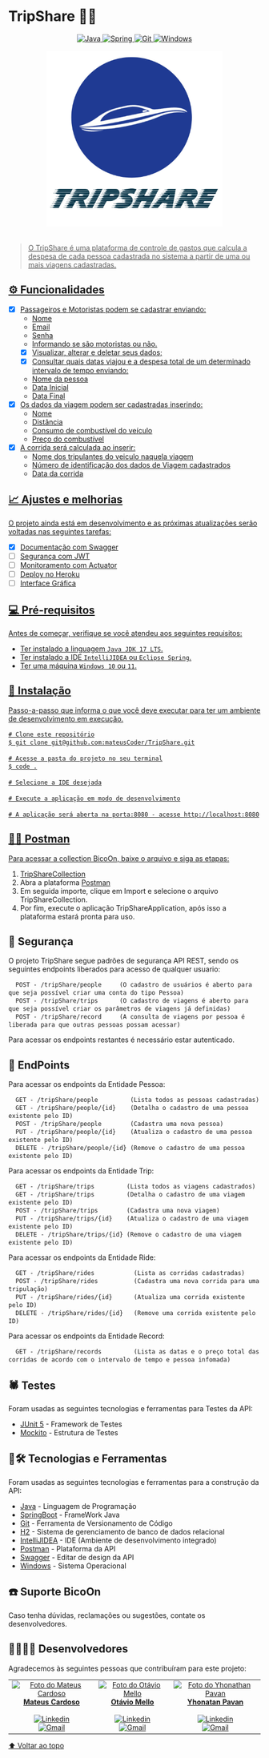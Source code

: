 # TripShare 🚙🌅

<div align="center">
  <a href="https://www.java.com/pt-BR/" target="_blank" rel="noreferrer" rel="noopener">
    <img src="https://img.shields.io/badge/Java-ED8B00?style=for-the-badge&logo=java&logoColor=white" alt="Java"/>
  </a>
  <a href="https://spring.io/" target="_blank" rel="noreferrer" rel="noopener">
    <img src="https://img.shields.io/badge/Spring-6DB33F?style=for-the-badge&logo=spring&logoColor=white" alt="Spring"/>
  </a>
  <a href="https://git-scm.com/" target="_blank" rel="noreferrer" rel="noopener">
    <img src="https://img.shields.io/badge/Git-E34F26?style=for-the-badge&logo=git&logoColor=white" alt="Git"/>
  </a>
  <a href="https://www.microsoft.com/pt-br/windows/?r=1" target="_blank" rel="noreferrer" rel="noopener">
  <img src="https://img.shields.io/badge/Windows-017AD7?style=for-the-badge&logo=windows&logoColor=white" alt="Windows"/>
</div></br>

<div align="center">
  <img src="TripShareLogo.jpg" alt="TripShare" height="350px">
</div></br>

> O TripShare é uma plataforma de controle de gastos que calcula a despesa de cada pessoa cadastrada no sistema a partir de uma ou mais viagens cadastradas.

## ⚙️ Funcionalidades

- [x] Passageiros e Motoristas podem se cadastrar enviando:
  - Nome
  - Email
  - Senha
  - Informando se são motoristas ou não. 
  - [x] Visualizar, alterar e deletar seus dados;
  - [x] Consultar quais datas viajou e a despesa total de um determinado intervalo de tempo enviando:
  - Nome da pessoa 
  - Data Inicial
  - Data Final
- [x] Os dados da viagem podem ser cadastradas inserindo:
  - Nome
  - Distância
  - Consumo de combustível do veículo 
  - Preço do combustível
- [x] A corrida será calculada ao inserir:
  - Nome dos tripulantes do veiculo naquela viagem
  - Número de identificação dos dados de Viagem cadastrados
  - Data da corrida
  

## 📈 Ajustes e melhorias

O projeto ainda está em desenvolvimento e as próximas atualizações serão voltadas nas seguintes tarefas:

- [x] Documentação com Swagger
- [ ] Segurança com JWT
- [ ] Monitoramento com Actuator
- [ ] Deploy no Heroku
- [ ] Interface Gráfica

## 💻 Pré-requisitos

Antes de começar, verifique se você atendeu aos seguintes requisitos:

* Ter instalado a  linguagem `Java JDK 17 LTS`.
* Ter instalado a IDE `IntelliJIDEA` ou `Eclipse Spring`. 
* Ter uma máquina `Windows 10` ou `11`.

## 🚀 Instalação

Passo-a-passo que informa o que você deve executar para ter um ambiente de desenvolvimento em execução.

```
# Clone este repositório
$ git clone git@github.com:mateusCoder/TripShare.git

# Acesse a pasta do projeto no seu terminal
$ code .

# Selecione a IDE desejada

# Execute a aplicação em modo de desenvolvimento

# A aplicação será aberta na porta:8080 - acesse http://localhost:8080
```

## 🧑‍🚀 Postman

Para acessar a collection BicoOn, baixe o arquivo e siga as etapas:
1. [TripShareCollection](https://github.com/mateusCoder/TripShare/tripShareCollection.json)
2. Abra a plataforma [Postman](https://www.postman.com/product/what-is-postman/)
3. Em seguida importe, clique em Import e selecione o arquivo TripShareCollection.
4. Por fim, execute o aplicação TripShareApplication, após isso a plataforma estará pronta para uso. 

## 🔐 Segurança
O projeto TripShare segue padrões de segurança API REST, sendo os seguintes endpoints liberados para acesso de qualquer usuario:
```
  POST - /tripShare/people     (O cadastro de usuários é aberto para que seja possível criar uma conta do tipo Pessoa) 
  POST - /tripShare/trips      (O cadastro de viagens é aberto para que seja possível criar os parâmetros de viagens já definidas) 
  POST - /tripShare/record     (A consulta de viagens por pessoa é liberada para que outras pessoas possam acessar)
```
Para acessar os endpoints restantes é necessário estar autenticado. 

## 📌 EndPoints
Para acessar os endpoints da Entidade Pessoa:
```
  GET - /tripShare/people         (Lista todos as pessoas cadastradas) 
  GET - /tripShare/people/{id}    (Detalha o cadastro de uma pessoa existente pelo ID)
  POST - /tripShare/people        (Cadastra uma nova pessoa) 
  PUT - /tripShare/people/{id}    (Atualiza o cadastro de uma pessoa existente pelo ID) 
  DELETE - /tripShare/people/{id} (Remove o cadastro de uma pessoa existente pelo ID) 
```
Para acessar os endpoints da Entidade Trip:
```
  GET - /tripShare/trips         (Lista todos as viagens cadastrados) 
  GET - /tripShare/trips         (Detalha o cadastro de uma viagem existente pelo ID)
  POST - /tripShare/trips        (Cadastra uma nova viagem) 
  PUT - /tripShare/trips/{id}    (Atualiza o cadastro de uma viagem existente pelo ID) 
  DELETE - /tripShare/trips/{id} (Remove o cadastro de uma viagem existente pelo ID) 
```
Para acessar os endpoints da Entidade Ride:
```
  GET - /tripShare/rides           (Lista as corridas cadastradas) 
  POST - /tripShare/rides          (Cadastra uma nova corrida para uma tripulação) 
  PUT - /tripShare/rides/{id}      (Atualiza uma corrida existente pelo ID) 
  DELETE - /tripShare/rides/{id}   (Remove uma corrida existente pelo ID) 
```
Para acessar os endpoints da Entidade Record:
```
  GET - /tripShare/records         (Lista as datas e o preço total das corridas de acordo com o intervalo de tempo e pessoa infomada) 
```

## 🕷️ Testes
Foram usadas as seguintes tecnologias e ferramentas para Testes da API: 
* [JUnit 5](https://junit.org/junit5/docs/current/user-guide/) - Framework de Testes
* [Mockito](https://site.mockito.org/) - Estrutura de Testes

## 🚧🛠️ Tecnologias e Ferramentas
  
Foram usadas as seguintes tecnologias e ferramentas para a construção da API: 
* [Java](https://www.java.com/pt-BR/) - Linguagem de Programação
* [SpringBoot](https://spring.io/) - FrameWork Java
* [Git](https://git-scm.com/) - Ferramenta de Versionamento de Código
* [H2](https://www.h2database.com/html/main.html) - Sistema de gerenciamento de banco de dados relacional
* [IntelliJIDEA](https://www.jetbrains.com/pt-br/idea/) - IDE (Ambiente de desenvolvimento integrado)
* [Postman](https://www.postman.com/) - Plataforma da API
* [Swagger](https://swagger.io/tools/swagger-editor/) - Editar de design da API
* [Windows](https://www.microsoft.com/pt-br/windows/?r=1) - Sistema Operacional

## ☎️ Suporte BicoOn
  
Caso tenha dúvidas, reclamações ou sugestões, contate os desenvolvedores. 

## 👩‍💻👨‍💻 Desenvolvedores

Agradecemos às seguintes pessoas que contribuíram para este projeto:

<table>
  <tr>
    <td align="center">
      <a href="#">
        <img src="https://avatars.githubusercontent.com/u/76978080?v=4" width="100px;" alt="Foto do Mateus Cardoso"/><br>
        <sub>
          <div align="center">
            <b>Mateus Cardoso</b></br></br>
            <a href="https://www.linkedin.com/in/mateus-cardoso-de-moraes/" target="_blank" rel="noreferrer" rel="noopener">
              <img src="https://img.shields.io/badge/LinkedIn-0077B5?style=for-the-badge&logo=linkedin&logoColor=white" alt="Linkedin"/>
            </a></br>
            <a href="mailto:mateus.moraes0507@gmail.com" target="_blank" rel="noreferrer" rel="noopener">
              <img src="https://img.shields.io/badge/Gmail-D14836?style=for-the-badge&logo=gmail&logoColor=white" alt="Gmail"/></br>
            </a>
          </div>
        </sub>
      </a>
    </td>
    <td align="center">
      <a href="#">
        <img src="https://avatars.githubusercontent.com/u/82002133?v=4" width="100px;" alt="Foto do Otávio Mello"/><br>
        <sub>
          <div align="center">
            <b>Otávio Mello</b></br></br>
            <a href="https://www.linkedin.com/in/ot%C3%A1viomelloalmeida/" target="_blank" rel="noreferrer" rel="noopener">
              <img src="https://img.shields.io/badge/LinkedIn-0077B5?style=for-the-badge&logo=linkedin&logoColor=white" alt="Linkedin"/>
            </a></br>
            <a href="mailto:otaviomellocv@gmail.com" target="_blank" rel="noreferrer" rel="noopener">
              <img src="https://img.shields.io/badge/Gmail-D14836?style=for-the-badge&logo=gmail&logoColor=white" alt="Gmail"/></br>
            </a>
          </div>
        </sub>
      </a>
    </td>
    <td align="center">
      <a href="#">
        <img src="https://avatars.githubusercontent.com/u/51124985?v=4" width="100px;" alt="Foto do Yhonathan Pavan"/><br>
        <sub>
          <div align="center">
            <b>Yhonatan Pavan</b></br></br>
            <a href="https://www.linkedin.com/in/yhonathan-pavan/" target="_blank" rel="noreferrer" rel="noopener">
              <img src="https://img.shields.io/badge/LinkedIn-0077B5?style=for-the-badge&logo=linkedin&logoColor=white" alt="Linkedin"/>
            </a></br>
            <a href="mailto:yhonathannpavan@gmail.com" target="_blank" rel="noreferrer" rel="noopener">
              <img src="https://img.shields.io/badge/Gmail-D14836?style=for-the-badge&logo=gmail&logoColor=white" alt="Gmail"/></br>
            </a>
          </div>
        </sub>
      </a>
    </td>
  </tr>
</table>

[⬆ Voltar ao topo](#BicoOn)<br>


